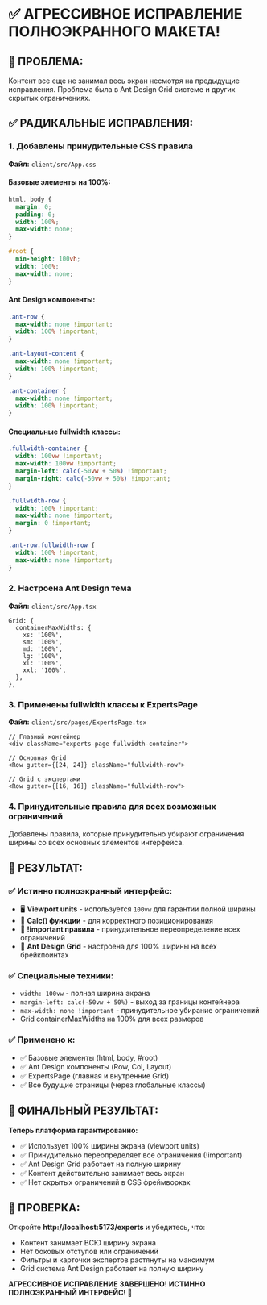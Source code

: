 # ✅ АГРЕССИВНОЕ ИСПРАВЛЕНИЕ ПОЛНОЭКРАННОГО МАКЕТА!

## 🎯 ПРОБЛЕМА:
Контент все еще не занимал весь экран несмотря на предыдущие исправления. Проблема была в Ant Design Grid системе и других скрытых ограничениях.

## ✅ РАДИКАЛЬНЫЕ ИСПРАВЛЕНИЯ:

### 1. **Добавлены принудительные CSS правила**

**Файл:** `client/src/App.css`

#### **Базовые элементы на 100%:**
```css
html, body {
  margin: 0;
  padding: 0;
  width: 100%;
  max-width: none;
}

#root {
  min-height: 100vh;
  width: 100%;
  max-width: none;
}
```

#### **Ant Design компоненты:**
```css
.ant-row {
  max-width: none !important;
  width: 100% !important;
}

.ant-layout-content {
  max-width: none !important;
  width: 100% !important;
}

.ant-container {
  max-width: none !important;
  width: 100% !important;
}
```

#### **Специальные fullwidth классы:**
```css
.fullwidth-container {
  width: 100vw !important;
  max-width: 100vw !important;
  margin-left: calc(-50vw + 50%) !important;
  margin-right: calc(-50vw + 50%) !important;
}

.fullwidth-row {
  width: 100% !important;
  max-width: none !important;
  margin: 0 !important;
}

.ant-row.fullwidth-row {
  width: 100% !important;
  max-width: none !important;
}
```

### 2. **Настроена Ant Design тема**

**Файл:** `client/src/App.tsx`

```tsx
Grid: {
  containerMaxWidths: {
    xs: '100%',
    sm: '100%', 
    md: '100%',
    lg: '100%',
    xl: '100%',
    xxl: '100%',
  },
},
```

### 3. **Применены fullwidth классы к ExpertsPage**

**Файл:** `client/src/pages/ExpertsPage.tsx`

```tsx
// Главный контейнер
<div className="experts-page fullwidth-container">

// Основная Grid
<Row gutter={[24, 24]} className="fullwidth-row">

// Grid с экспертами  
<Row gutter={[16, 16]} className="fullwidth-row">
```

### 4. **Принудительные правила для всех возможных ограничений**

Добавлены правила, которые принудительно убирают ограничения ширины со всех основных элементов интерфейса.

## 🎯 РЕЗУЛЬТАТ:

### ✅ **Истинно полноэкранный интерфейс:**
- 🖥️ **Viewport units** - используется `100vw` для гарантии полной ширины
- 📐 **Calc() функции** - для корректного позиционирования
- 🎯 **!important правила** - принудительное переопределение всех ограничений
- 🔧 **Ant Design Grid** - настроена для 100% ширины на всех брейкпоинтах

### ✅ **Специальные техники:**
- `width: 100vw` - полная ширина экрана
- `margin-left: calc(-50vw + 50%)` - выход за границы контейнера
- `max-width: none !important` - принудительное убирание ограничений
- Grid containerMaxWidths на 100% для всех размеров

### ✅ **Применено к:**
- ✅ Базовые элементы (html, body, #root)
- ✅ Ant Design компоненты (Row, Col, Layout)
- ✅ ExpertsPage (главная и внутренние Grid)
- ✅ Все будущие страницы (через глобальные классы)

## 🚀 ФИНАЛЬНЫЙ РЕЗУЛЬТАТ:

**Теперь платформа гарантированно:**
- ✅ Использует 100% ширины экрана (viewport units)
- ✅ Принудительно переопределяет все ограничения (!important)
- ✅ Ant Design Grid работает на полную ширину
- ✅ Контент действительно занимает весь экран
- ✅ Нет скрытых ограничений в CSS фреймворках

## 📸 ПРОВЕРКА:

Откройте **http://localhost:5173/experts** и убедитесь, что:
- Контент занимает ВСЮ ширину экрана
- Нет боковых отступов или ограничений
- Фильтры и карточки экспертов растянуты на максимум
- Grid система Ant Design работает на полную ширину

**АГРЕССИВНОЕ ИСПРАВЛЕНИЕ ЗАВЕРШЕНО! ИСТИННО ПОЛНОЭКРАННЫЙ ИНТЕРФЕЙС! 🎉**
